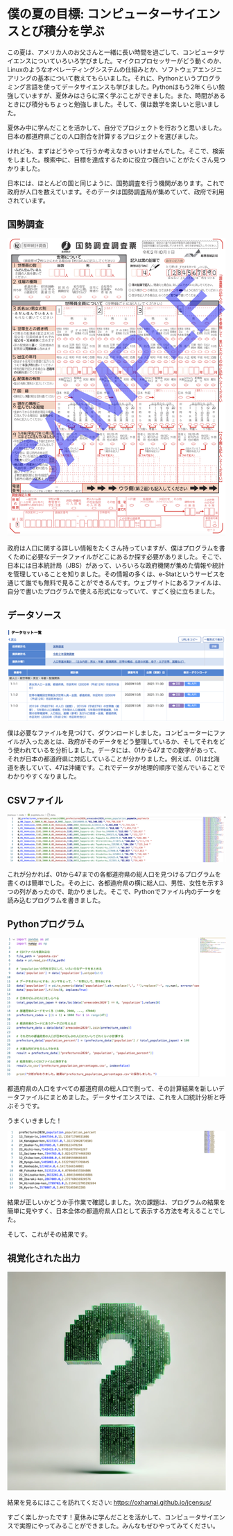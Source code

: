 # 僕の夏の目標: コンピューターサイエンスとび積分を学ぶ

この夏は、アメリカ人のお父さんと一緒に長い時間を過ごして、コンピュータサイエンスについていろいろ学びました。マイクロプロセッサーがどう動くのか、Linuxのようなオペレーティングシステムの仕組みとか、ソフトウェアエンジニアリングの基本について教えてもらいました。それに、Pythonというプログラミング言語を使ってデータサイエンスも学びました。Pythonはもう2年くらい勉強していますが、夏休みはさらに深く学ぶことができました。また、時間があるときにび積分もちょっと勉強しました。そして、僕は数学を楽しいと思いました。

夏休み中に学んだことを活かして、自分でプロジェクトを行おうと思いました。日本の都道府県ごとの人口割合を計算するプロジェクトを選びました。

けれども、まずはどうやって行うか考えなきゃいけませんでした。そこで、検索をしました。検索中に、目標を達成するために役立つ面白いことがたくさん見つかりました。

日本には、ほとんどの国と同じように、国勢調査を行う機関があります。これで政府が人口を数えています。そのデータは国勢調査局が集めていて、政府で利用されています。

## 国勢調査
![](img/question-jp.png)

政府は人口に関する詳しい情報をたくさん持っていますが、僕はプログラムを書くために必要なデータファイルがどこにあるか探す必要がありました。そこで、日本には日本統計局（JBS）があって、いろいろな政府機関が集めた情報や統計を管理していることを知りました。その情報の多くは、e-Statというサービスを通じて誰でも無料で見ることができるんです。ウェブサイトにあるファイルは、自分で書いたプログラムで使える形式になっていて、すごく役に立ちました。

## データソース
![](img/estat.png)

僕は必要なファイルを見つけて、ダウンロードしました。コンピューターにファイルが入ったあとは、政府がそのデータをどう整理しているか、そしてそれをどう使われているを分析しました。データには、01から47までの数字があって、それが日本の都道府県に対応していることが分かりました。例えば、01は北海道を表していて、47は沖縄です。これでデータが地理的順序で並んでいることでわかりやすくなりました。

## CSVファイル 
![](img/spreedsheet.png)

これが分かれば、01から47までの各都道府県の総人口を見つけるプログラムを書くのは簡単でした。その上に、各都道府県の横に総人口、男性、女性を示す3つの列があったので、助かりました。そこで、Pythonでファイル内のデータを読み込むプログラムを書きました。

## Pythonプログラム
![](img/code-jp.png)

都道府県の人口をすべての都道府県の総人口で割って、その計算結果を新しいデータファイルにまとめました。データサイエンスでは、これを人口統計分析と呼ぶそうです。

うまくいきました！

![](img/appendedperc.png)

結果が正しいかどうか手作業で確認しました。次の課題は、プログラムの結果を簡単に見やすく、日本全体の都道府県人口として表示する方法を考えることでした。

そして、これがその結果です。

## 視覚化された出力
![](img/question.webp)

結果を見るにはここを訪れてください: https://oxhamai.github.io/jcensus/

すごく楽しかったです！夏休みに学んだことを活かして、コンピュータサイエンスで実際にやってみることができました。みんなもぜひやってみてください。
